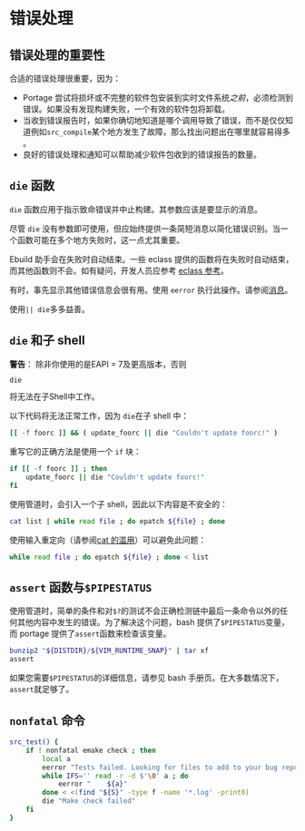 # 错误处理

## 错误处理的重要性

合适的错误处理很重要，因为：

- Portage 尝试将损坏或不完整的软件包安装到实时文件系统*之前*，必须检测到错误。如果没有发现构建失败，一个有效的软件包将卸载。
- 当收到错误报告时，如果你确切地知道是哪个调用导致了错误，而不是仅仅知道例如`src_compile`某个地方发生了故障，那么找出问题出在哪里就容易得多 。
- 良好的错误处理和通知可以帮助减少软件包收到的错误报告的数量。

## `die` 函数

`die` 函数应用于指示致命错误并中止构建。其参数应该是要显示的消息。

尽管 `die` 没有参数即可使用，但应始终提供一条简短消息以简化错误识别。当一个函数可能在多个地方失败时，这一点尤其重要。

Ebuild 助手会在失败时自动结束。一些 eclass 提供的函数将在失败时自动结束，而其他函数则不会。如有疑问，开发人员应参考 [eclass 参考](./../eclass-reference.md)。

有时，事先显示其他错误信息会很有用。使用 `eerror` 执行此操作。请参阅[消息](./messages.md)。

使用`|| die`多多益善。

## `die` 和子 shell

<div class="alert alert-warning">
<b>警告</b>： 除非你使用的是EAPI = 7及更高版本，否则<code><pre>die</pre></code>将无法在子Shell中工作。
</div>

以下代码将无法正常工作，因为 `die`在子 shell 中：

```bash
[[ -f foorc ]] && ( update_foorc || die "Couldn't update foorc!" )
```

重写它的正确方法是使用一个 `if` 块：

```bash
if [[ -f foorc ]] ; then
	update_foorc || die "Couldn't update foorc!"
fi
```

使用管道时，会引入一个子 shell，因此以下内容是不安全的：

```bash
cat list | while read file ; do epatch ${file} ; done
```

使用输入重定向（请参阅[cat 的滥用](./../tools-reference/README.md)）可以避免此问题：

```bash
while read file ; do epatch ${file} ; done < list
```

## `assert` 函数与`$PIPESTATUS`

使用管道时，简单的条件和对`$?`的测试不会正确检测链中最后一条命令以外的任何其他内容中发生的错误。为了解决这个问题，bash 提供了`$PIPESTATUS`变量，而 portage 提供了`assert`函数来检查该变量。

```bash
bunzip2 "${DISTDIR}/${VIM_RUNTIME_SNAP}" | tar xf
assert
```

如果您需要`$PIPESTATUS`的详细信息，请参见 bash 手册页。在大多数情况下，`assert`就足够了。

## `nonfatal` 命令

```bash
src_test() {
	if ! nonfatal emake check ; then
		local a
		eerror "Tests failed. Looking for files to add to your bug report..."
		while IFS='' read -r -d $'\0' a ; do
			eerror "    ${a}"
		done < <(find "${S}" -type f -name '*.log' -print0)
		die "Make check failed"
	fi
}
```
